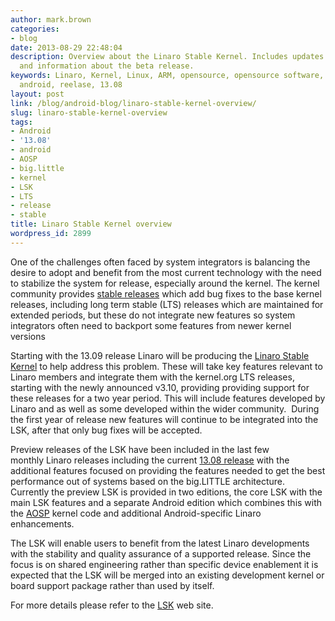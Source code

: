 ```yaml
---
author: mark.brown
categories:
- blog
date: 2013-08-29 22:48:04
description: Overview about the Linaro Stable Kernel. Includes updates from the team
  and information about the beta release.
keywords: Linaro, Kernel, Linux, ARM, opensource, opensource software, LSK, big.little,
  android, reelase, 13.08
layout: post
link: /blog/android-blog/linaro-stable-kernel-overview/
slug: linaro-stable-kernel-overview
tags:
- Android
- '13.08'
- android
- AOSP
- big.little
- kernel
- LSK
- LTS
- release
- stable
title: Linaro Stable Kernel overview
wordpress_id: 2899
---
```


One of the challenges often faced by system integrators is balancing the desire to adopt and benefit from the most current technology with the need to stabilize the system for release, especially around the kernel. The kernel community provides [stable releases](https://git.kernel.org/cgit/linux/kernel/git/stable/linux-stable.git/) which add bug fixes to the base kernel releases, including long term stable (LTS) releases which are maintained for extended periods, but these do not integrate new features so system integrators often need to backport some features from newer kernel versions

Starting with the 13.09 release Linaro will be producing the [Linaro Stable Kernel](http://wiki.linaro.org/LSK) to help address this problem. These will take key features relevant to Linaro members and integrate them with the kernel.org LTS releases, starting with the newly announced v3.10, providing providing support for these releases for a two year period. This will include features developed by Linaro and as well as some developed within the wider community.  During the first year of release new features will continue to be integrated into the LSK, after that only bug fixes will be accepted.

Preview releases of the LSK have been included in the last few monthly Linaro releases including the current [13.08 release](http://releases.linaro.org/) with the additional features focused on providing the features needed to get the best performance out of systems based on the big.LITTLE architecture. Currently the preview LSK is provided in two editions, the core LSK with the main LSK features and a separate Android edition which combines this with the [AOSP](http://source.android.com) kernel code and additional Android-specific Linaro enhancements.

The LSK will enable users to benefit from the latest Linaro developments with the stability and quality assurance of a supported release. Since the focus is on shared engineering rather than specific device enablement it is expected that the LSK will be merged into an existing development kernel or board support package rather than used by itself.

For more details please refer to the [LSK](http://wiki.linaro.org/LSK) web site.